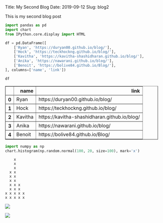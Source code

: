 
Title: My Second Blog
Date: 2019-09-12
Slug: blog2

This is my second blog post


```python
import pandas as pd
import chart
from IPython.core.display import HTML
```


```python
df = pd.DataFrame([
    ['Ryan', 'https://duryan00.github.io/blog/'],
    ['Hock', 'https://teckhockng.github.io/blog/'],
    ['Kavitha', 'https://kavitha-shashidharan.github.io/blog/'],
    ['Anika', 'https://nawarani.github.io/blog/'],
    ['Benoit', 'https://bolive84.github.io/Blog/'],
], columns=['name', 'link'])
```


```python
df
```




<div>
<style scoped>
    .dataframe tbody tr th:only-of-type {
        vertical-align: middle;
    }

    .dataframe tbody tr th {
        vertical-align: top;
    }

    .dataframe thead th {
        text-align: right;
    }
</style>
<table border="1" class="dataframe">
  <thead>
    <tr style="text-align: right;">
      <th></th>
      <th>name</th>
      <th>link</th>
    </tr>
  </thead>
  <tbody>
    <tr>
      <th>0</th>
      <td>Ryan</td>
      <td>https://duryan00.github.io/blog/</td>
    </tr>
    <tr>
      <th>1</th>
      <td>Hock</td>
      <td>https://teckhockng.github.io/blog/</td>
    </tr>
    <tr>
      <th>2</th>
      <td>Kavitha</td>
      <td>https://kavitha-shashidharan.github.io/blog/</td>
    </tr>
    <tr>
      <th>3</th>
      <td>Anika</td>
      <td>https://nawarani.github.io/blog/</td>
    </tr>
    <tr>
      <th>4</th>
      <td>Benoit</td>
      <td>https://bolive84.github.io/Blog/</td>
    </tr>
  </tbody>
</table>
</div>




```python
import numpy as np
chart.histogram(np.random.normal(100, 20, size=100), mark='x')
```

        x    
        x    
        x    
      x x    
      x x    
      x x    
      x x x  
      x x x  
    x x x x x
    x x x x x
    
    

![](https://cdn1.vectorstock.com/i/1000x1000/54/50/smiling-cartoon-yeti-vector-4995450.jpg)

![](https://d.newsweek.com/en/full/1409646/whats-difference-between-yeti-bigfoot-sasquatch.png?w=1600&h=1200&q=88&f=fc57fa80f9c841873705fe0e4956e5cf)


```python

```

